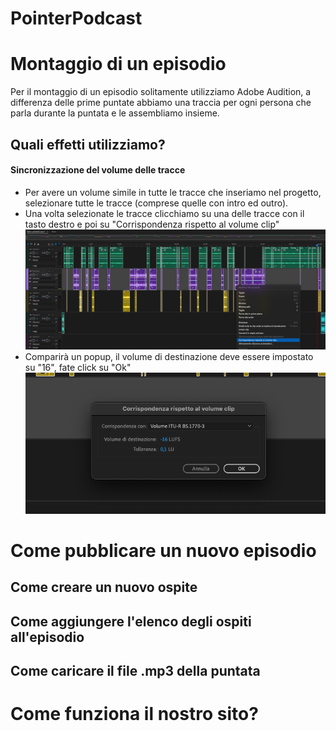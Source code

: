 # PointerPodcast

# Montaggio di un episodio

Per il montaggio di un episodio solitamente utilizziamo Adobe Audition, a differenza delle prime puntate abbiamo una traccia per ogni persona che parla durante la puntata e le assembliamo insieme.

## Quali effetti utilizziamo?

#### Sincronizzazione del volume delle tracce 

- Per avere un volume simile in tutte le tracce che inseriamo nel progetto, selezionare tutte le tracce (comprese quelle con intro ed outro).
- Una volta selezionate le tracce clicchiamo su una delle tracce con il tasto destro e poi su "Corrispondenza rispetto al volume clip"
!["Corrispondenza rispetto al volume clip"](./img/02.png)
- Comparirà un popup, il volume di destinazione deve essere impostato su "16", fate click su "Ok"
!["Ok"](./img/01.png)

# Come pubblicare un nuovo episodio

## Come creare un nuovo ospite

## Come aggiungere l'elenco degli ospiti all'episodio

## Come caricare il file .mp3 della puntata


# Come funziona il nostro sito?